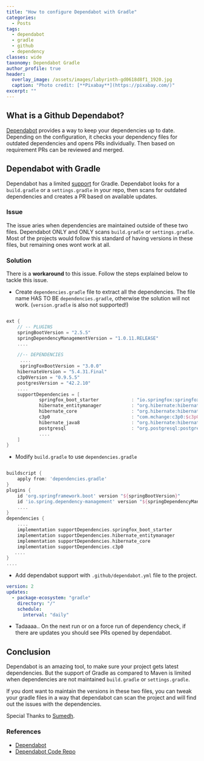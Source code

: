 ```yaml
---
title: "How to configure Dependabot with Gradle"
categories:
  - Posts
tags:
  - dependabot
  - gradle
  - github
  - dependency
classes: wide
taxonomy: Dependabot Gradle
author_profile: true
header:
  overlay_image: /assets/images/labyrinth-gd0618d8f1_1920.jpg
  caption: "Photo credit: [**Pixabay**](https://pixabay.com/)"
excerpt: ""
---
```


## What is a Github Dependabot?

[Dependabot](https://dependabot.com/) provides a way to keep your dependencies up to date. Depending on the configuration, it checks your dependency files for outdated dependencies and opens PRs individually. Then based on requirement PRs can be reviewed and merged. 

## Dependabot with Gradle

Dependabot has a limited [support](https://dependabot.com/blog/gradle-support/) for Gradle. Dependabot looks for a `build.gradle` or a `settings.gradle` in your repo, then scans for outdated dependencies and creates a PR based on available updates.

### Issue

The issue aries when dependencies are maintained outside of these two files. Dependabot ONLY and ONLY scans `build.gradle` or `settings.gradle`. Most of the projects would follow this standard of having versions in these files, but remaining ones wont work at all.

### Solution

There is a **workaround** to this issue. Follow the steps explained below to tackle this issue.

* Create `dependencies.gradle` file to extract all the dependencies. The file name HAS TO BE `dependencies.gradle`, otherwise the solution will not work. (`version.gradle` is also not supported!)

```groovy

ext {
    // -- PLUGINS
    springBootVersion = "2.5.5"
    springDependencyManagementVersion = "1.0.11.RELEASE"
	....

    //-- DEPENDENCIES
	 ....  
	 springFoxBootVersion = "3.0.0"
    hibernateVersion = "5.4.31.Final"
    c3p0Version = "0.9.5.5"
    postgresVersion = "42.2.10"
    .... 
    supportDependencies = [
            springfox_boot_starter            : "io.springfox:springfox-boot-starter:$springFoxBootVersion",
            hibernate_entitymanager           : "org.hibernate:hibernate-entitymanager:$hibernateVersion",
            hibernate_core                    : "org.hibernate:hibernate-core:$hibernateVersion",
            c3p0                              : "com.mchange:c3p0:$c3p0Version"
            hibernate_java8                   : "org.hibernate:hibernate-java8:$hibernateVersion",
            postgresql                        : "org.postgresql:postgresql:$postgresVersion",
            ....
    ]
}


```

* Modify `build.gradle` to use `dependencies.gradle`

```groovy

buildscript {
    apply from: 'dependencies.gradle'
}
plugins {
    id 'org.springframework.boot' version "${springBootVersion}"
    id 'io.spring.dependency-management' version "${springDependencyManagementVersion}"
    ....
}
dependencies {
	....
    implementation supportDependencies.springfox_boot_starter
    implementation supportDependencies.hibernate_entitymanager
    implementation supportDependencies.hibernate_core
    implementation supportDependencies.c3p0
   ....
}
....

```
  
* Add dependabot support with `.github/dependabot.yml` file to the project.

```yml
version: 2
updates:
  - package-ecosystem: "gradle" 
    directory: "/" 
    schedule:
      interval: "daily"

```

* Tadaaaa.. On the next run or on a force run of dependency check, if there are updates you should see PRs opened by dependabot.

## Conclusion

Dependabot is an amazing tool, to make sure your project gets latest dependencies. But the support of Gradle as compared to Maven is limited when dependencies are not maintained `build.gradle` or `settings.gradle`. 

If you dont want to maintain the versions in these two files, you can tweak your gradle files in a way that dependabot can scan the project and will find out the issues with the dependencies. 

Special Thanks to [Sumedh](https://github.com/sumedhdeshpande).

### References

* [Dependabot](https://dependabot.com/blog/gradle-support/)
* [Dependabot Code Repo](https://github.com/dependabot/dependabot-core)